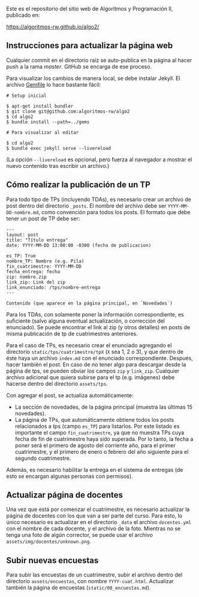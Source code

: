 Este es el repositorio del sitio web de Algoritmos y Programación II, publicado en:

<https://algoritmos-rw.github.io/algo2/>

## Instrucciones para actualizar la página web

Cualquier commit en el directorio raíz se auto-publica en la página al hacer push a la rama _master_. GitHub se encarga de ese proceso.

Para visualizar los cambios de manera local, se debe instalar Jekyll. El archivo [Gemfile](Gemfile) lo hace bastante fácil:

```
# Setup inicial

$ apt-get install bundler
$ git clone git@github.com:algoritmos-rw/algo2
$ cd algo2
$ bundle install --path=../gems

# Para visualizar al editar

$ cd algo2
$ bundle exec jekyll serve --livereload
```

(La opción `--livereload` es opcional, pero fuerza al navegador a mostrar
el nuevo contenido tras escribir un archivo.)

## Cómo realizar la publicación de un TP

Para todo tipo de TPs (incluyendo TDAs), es necesario crear un archivo de post dentro del directorio `_posts`. El nombre del archivo debe ser `YYYY-MM-DD-nombre.md`, como convención para todos los posts. El formato que debe tener un post de TP debe ser: 
```
---
layout: post
title: "Título entrega"
date: YYYY-MM-DD 13:00:00 -0300 (fecha de publicacion)

es_TP: True
nombre_TP: Nombre (e.g. Pila)
fin_cuatrimestre: YYYY-MM-DD
fecha_entrega: fecha
zip: nombre.zip
link_zip: Link del zip
link_enunciado: /tps/nombre-entrega
---

Contenido (que aparece en la página principal, en `Novedades`)
```

Para los TDAs, con solamente poner la información correspondiente, es suficiente (salvo alguna eventual actualización, o corrección del enunciado). Se puede encontrar el link al zip (y otros detalles) en posts de misma publicación de tp de cuatrimestres anteriores. 

Para el caso de TPs, es necesario crear el enunciado agregando el directorio `static/tps/cuatrimestre/tpX` (`X` sea 1, 2 o 3), y que dentro de éste haya un archivo `index.md` con el enunciado correspondiente. Después, hacer también el post. En caso de no tener algo para descargar desde la página de tps, se pueden obviar los campos `zip` y `link_zip`. Cualquier archivo adicional que quiera subirse para el tp (e.g. imágenes) debe hacerse dentro del directorio `assets/tps`. 

Con agregar el post, se actualiza automáticamente: 
- La sección de novedades, de la página principal (muestra las últimas 15 novedades).
- La página de TPs, que automáticamente obtiene todos los posts relacionados a tps (campo `es_TP`) para listarlos. Por este listado es importante el campo `fin_cuatrimestre`, ya que no muestra TPs cuya fecha de fin de cuatrimestre haya sido superada. Por lo tanto, la fecha a poner será el primero de agosto del corriente año, para el primer cuatrimestre, y el primero de enero o febrero del año siguiente para el segundo cuatrimestre. 

Además, es necesario habilitar la entrega en el sistema de entregas (de esto se encargan algunas personas con permisos).

## Actualizar página de docentes

Una vez que está por comenzar el cuatrimestre, es necesario actualizar la página de docentes con los que van a ser parte del curso. Para esto, lo único necesario es actualizar en el directorio `_data` el archivo `docentes.yml` con el nombre de cada docente, y el archivo de la foto. Mientras no se tenga una foto de algún corrector, se puede usar el archivo `assets/img/docentes/unknown.png`. 

## Subir nuevas encuestas

Para subir las encuestas de un cuatrimestre, subir el archivo dentro del directorio `assets/encuestas`, con nombre `YYYY-cuat.html`. Actualizar también la página de encuestas (`static/08_encuestas.md`).

